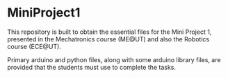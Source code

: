 # MiniProject1

This repository is built to obtain the essential files for the Mini Project 1, presented in the Mechatronics course (ME@UT) and also the Robotics course (ECE@UT).

Primary arduino and python files, along with some arduino library files, are provided that the students must use to complete the tasks.
